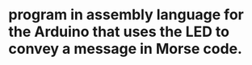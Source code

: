 # program in assembly language for the Arduino that uses the LED to convey a message in Morse code.
